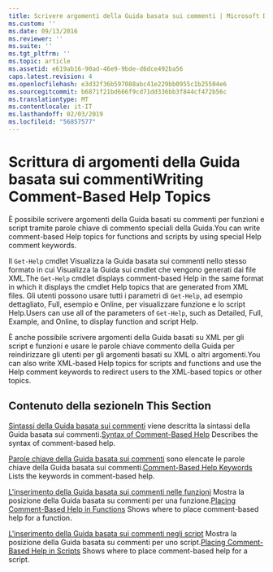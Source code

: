 ```yaml
---
title: Scrivere argomenti della Guida basata sui commenti | Microsoft Docs
ms.custom: ''
ms.date: 09/13/2016
ms.reviewer: ''
ms.suite: ''
ms.tgt_pltfrm: ''
ms.topic: article
ms.assetid: e619ab16-90ad-46e9-9bde-d6dce492ba56
caps.latest.revision: 4
ms.openlocfilehash: e3d32f36b597088abc41e229bb0955c1b25504e6
ms.sourcegitcommit: b6871f21bd666f9cd71dd336bb3f844cf472b56c
ms.translationtype: MT
ms.contentlocale: it-IT
ms.lasthandoff: 02/03/2019
ms.locfileid: "56857577"
---
```

# <a name="writing-comment-based-help-topics"></a><span data-ttu-id="10b7f-102">Scrittura di argomenti della Guida basata sui commenti</span><span class="sxs-lookup"><span data-stu-id="10b7f-102">Writing Comment-Based Help Topics</span></span>

<span data-ttu-id="10b7f-103">È possibile scrivere argomenti della Guida basati su commenti per funzioni e script tramite parole chiave di commento speciali della Guida.</span><span class="sxs-lookup"><span data-stu-id="10b7f-103">You can write comment-based Help topics for functions and scripts by using special Help comment keywords.</span></span>

 <span data-ttu-id="10b7f-104">Il `Get-Help` cmdlet Visualizza la Guida basata sui commenti nello stesso formato in cui Visualizza la Guida sui cmdlet che vengono generati dai file XML.</span><span class="sxs-lookup"><span data-stu-id="10b7f-104">The `Get-Help` cmdlet displays comment-based Help in the same format in which it displays the cmdlet Help topics that are generated from XML files.</span></span> <span data-ttu-id="10b7f-105">Gli utenti possono usare tutti i parametri di `Get-Help`, ad esempio dettagliato, Full, esempio e Online, per visualizzare funzione e lo script Help.</span><span class="sxs-lookup"><span data-stu-id="10b7f-105">Users can use all of the parameters of `Get-Help`, such as Detailed, Full, Example, and Online, to display function and script Help.</span></span>

 <span data-ttu-id="10b7f-106">È anche possibile scrivere argomenti della Guida basati su XML per gli script e funzioni e usare le parole chiave commento della Guida per reindirizzare gli utenti per gli argomenti basati su XML o altri argomenti.</span><span class="sxs-lookup"><span data-stu-id="10b7f-106">You can also write XML-based Help topics for scripts and functions and use the Help comment keywords to redirect users to the XML-based topics or other topics.</span></span>

## <a name="in-this-section"></a><span data-ttu-id="10b7f-107">Contenuto della sezione</span><span class="sxs-lookup"><span data-stu-id="10b7f-107">In This Section</span></span>

 <span data-ttu-id="10b7f-108">[Sintassi della Guida basata sui commenti](./syntax-of-comment-based-help.md) viene descritta la sintassi della Guida basata sui commenti.</span><span class="sxs-lookup"><span data-stu-id="10b7f-108">[Syntax of Comment-Based Help](./syntax-of-comment-based-help.md) Describes the syntax of comment-based help.</span></span>

 <span data-ttu-id="10b7f-109">[Parole chiave della Guida basata sui commenti](./comment-based-help-keywords.md) sono elencate le parole chiave della Guida basata sui commenti.</span><span class="sxs-lookup"><span data-stu-id="10b7f-109">[Comment-Based Help Keywords](./comment-based-help-keywords.md) Lists the keywords in comment-based help.</span></span>

 <span data-ttu-id="10b7f-110">[L'inserimento della Guida basata sui commenti nelle funzioni](./placing-comment-based-help-in-functions.md) Mostra la posizione della Guida basata su commenti per una funzione.</span><span class="sxs-lookup"><span data-stu-id="10b7f-110">[Placing Comment-Based Help in Functions](./placing-comment-based-help-in-functions.md) Shows where to place comment-based help for a function.</span></span>

 <span data-ttu-id="10b7f-111">[L'inserimento della Guida basata sui commenti negli script](./placing-comment-based-help-in-scripts.md) Mostra la posizione della Guida basata su commenti per uno script.</span><span class="sxs-lookup"><span data-stu-id="10b7f-111">[Placing Comment-Based Help in Scripts](./placing-comment-based-help-in-scripts.md) Shows where to place comment-based help for a script.</span></span>